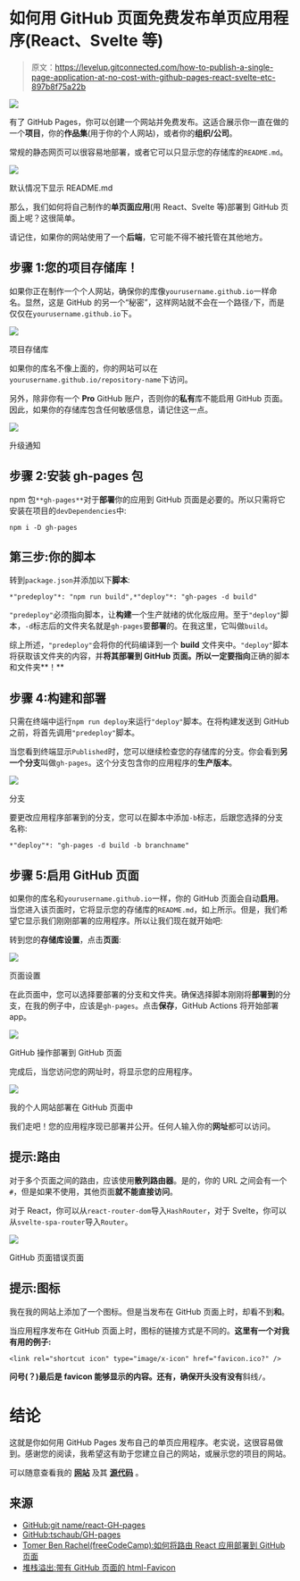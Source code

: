 # 如何用 GitHub 页面免费发布单页应用程序(React、Svelte 等)

> 原文：<https://levelup.gitconnected.com/how-to-publish-a-single-page-application-at-no-cost-with-github-pages-react-svelte-etc-897b8f75a22b>

![](img/ebce2c7d2133865e4ea3a0b9d0b09772.png)

有了 GitHub Pages，你可以创建一个网站并免费发布。这适合展示你一直在做的一个**项目**，你的**作品集**(用于你的个人网站)，或者你的**组织/公司**。

常规的静态网页可以很容易地部署，或者它可以只显示您的存储库的`README.md`。

![](img/890de5357e3bac29357f7ac8ed96ca02.png)

默认情况下显示 README.md

那么，我们如何将自己制作的**单页面应用**(用 React、Svelte 等)部署到 GitHub 页面上呢？这很简单。

请记住，如果你的网站使用了一个**后端**，它可能不得不被托管在其他地方。

## 步骤 1:您的项目存储库！

如果你正在制作一个个人网站，确保你的库像`yourusername.github.io`一样命名。显然，这是 GitHub 的另一个“秘密”，这样网站就不会在一个路径`/`下，而是仅仅在`yourusername.github.io`下。

![](img/a688a5fbdeab7731cd82ef3e83263693.png)

项目存储库

如果你的库名不像上面的，你的网站可以在`yourusername.github.io/repository-name`下访问。

另外，除非你有一个 **Pro** GitHub 账户，否则你的**私有**库不能启用 GitHub 页面。因此，如果你的存储库包含任何敏感信息，请记住这一点。

![](img/378878f44b82b2b2e85d5d7499864fcb.png)

升级通知

## 步骤 2:安装 gh-pages 包

npm 包`**gh-pages**`对于**部署**你的应用到 GitHub 页面是必要的。所以只需将它安装在项目的`devDependencies`中:

```
npm i -D gh-pages
```

## 第三步:你的脚本

转到`package.json`并添加以下**脚本**:

```
*"predeploy"*: "npm run build",*"deploy"*: "gh-pages -d build"
```

`"predeploy"`必须指向脚本，让**构建**一个生产就绪的优化版应用。至于`"deploy"`脚本，`-d`标志后的文件夹名就是`gh-pages`要**部署**的。在我这里，它叫做`build`。

综上所述，`"predeploy"`会将你的代码编译到一个 **build** 文件夹中。`"deploy"`脚本将获取该文件夹的内容，并**将其部署到 GitHub 页面。所以一定要指向**正确的脚本和文件夹**！**

## 步骤 4:构建和部署

只需在终端中运行`npm run deploy`来运行`"deploy"`脚本。在将构建发送到 GitHub 之前，将首先调用`"predeploy"`脚本。

当您看到终端显示`Published`时，您可以继续检查您的存储库的分支。你会看到**另一个分支**叫做`gh-pages`。这个分支包含你的应用程序的**生产版本**。

![](img/481ee230487c04bce3006d64cc385711.png)

分支

要更改应用程序部署到的分支，您可以在脚本中添加`-b`标志，后跟您选择的分支名称:

```
*"deploy"*: "gh-pages -d build -b branchname"
```

## 步骤 5:启用 GitHub 页面

如果你的库名和`yourusername.github.io`一样，你的 GitHub 页面会自动**启用**。当您进入该页面时，它将显示您的存储库的`README.md`，如上所示。但是，我们希望它显示我们刚刚部署的应用程序。所以让我们现在就开始吧:

转到您的**存储库设置**，点击**页面**:

![](img/6fa6534f9481293223069067d923990d.png)

页面设置

在此页面中，您可以选择要部署的分支和文件夹。确保选择脚本刚刚将**部署到**的分支，在我的例子中，应该是`gh-pages`。点击**保存**，GitHub Actions 将开始部署 app。

![](img/b278f7dc8312c6e46265bd8ebe3bdb38.png)

GitHub 操作部署到 GitHub 页面

完成后，当您访问您的网址时，将显示您的应用程序。

![](img/95a813d5438c28a22f2fbba6ee0d28e8.png)

我的个人网站部署在 GitHub 页面中

我们走吧！您的应用程序现已部署并公开。任何人输入你的**网址**都可以访问。

## 提示:路由

对于多个页面之间的路由，应该使用**散列路由器**。是的，你的 URL 之间会有一个`#`，但是如果不使用，其他页面**就不能直接访问**。

对于 React，你可以从`react-router-dom`导入`HashRouter`，对于 Svelte，你可以从`svelte-spa-router`导入`Router`。

![](img/4aded01657745d83b2716a214640047a.png)

GitHub 页面错误页面

## 提示:图标

我在我的网站上添加了一个图标。但是当发布在 GitHub 页面上时，却看不到**和**。

当应用程序发布在 GitHub 页面上时，图标的链接方式是不同的。**这里有一个对我有用的例子:**

```
<link rel="shortcut icon" type="image/x-icon" href="favicon.ico?" />
```

**问号(？)**最后是 favicon 能够显示的内容。还有，确保开头没有**没有**斜线`/`。

# 结论

这就是你如何用 GitHub Pages 发布自己的单页应用程序。老实说，这很容易做到。感谢您的阅读，我希望这有助于您建立自己的网站，或展示您的项目的网站。

可以随意查看我的 [**网站**](https://ryantanrk.github.io/) 及其 [**源代码**](https://github.com/ryantanrk/ryantanrk.github.io) 。

## 来源

*   [GitHub:git name/react-GH-pages](https://github.com/gitname/react-gh-pages)
*   [GitHub:tschaub/GH-pages](https://github.com/tschaub/gh-pages)
*   [Tomer Ben Rachel(freeCodeCamp):如何将路由 React 应用部署到 GitHub 页面](https://www.freecodecamp.org/news/deploy-a-react-app-to-github-pages/)
*   [堆栈溢出:带有 GitHub 页面的 html-Favicon](https://stackoverflow.com/a/55121118)
